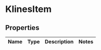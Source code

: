

# KlinesItem


## Properties

| Name | Type | Description | Notes |
|------------ | ------------- | ------------- | -------------|




